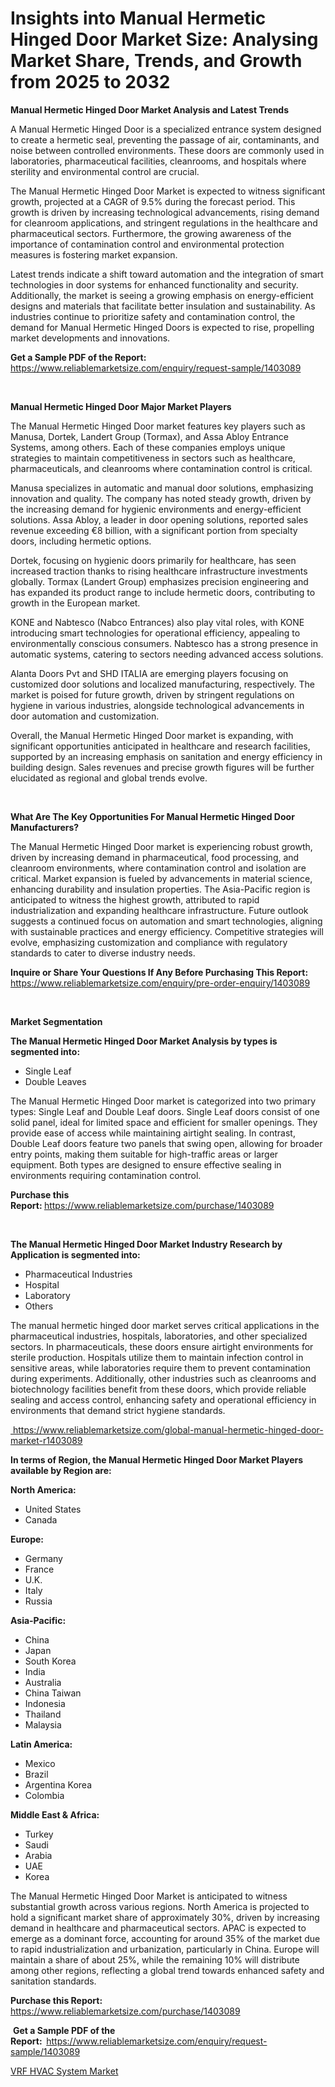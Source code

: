 <p><h1>Insights into Manual Hermetic Hinged Door Market Size: Analysing Market Share, Trends, and Growth from 2025 to 2032</h1></p><p><strong>Manual Hermetic Hinged Door Market Analysis and Latest Trends</strong></p>
<p><p>A Manual Hermetic Hinged Door is a specialized entrance system designed to create a hermetic seal, preventing the passage of air, contaminants, and noise between controlled environments. These doors are commonly used in laboratories, pharmaceutical facilities, cleanrooms, and hospitals where sterility and environmental control are crucial.</p><p>The Manual Hermetic Hinged Door Market is expected to witness significant growth, projected at a CAGR of 9.5% during the forecast period. This growth is driven by increasing technological advancements, rising demand for cleanroom applications, and stringent regulations in the healthcare and pharmaceutical sectors. Furthermore, the growing awareness of the importance of contamination control and environmental protection measures is fostering market expansion.</p><p>Latest trends indicate a shift toward automation and the integration of smart technologies in door systems for enhanced functionality and security. Additionally, the market is seeing a growing emphasis on energy-efficient designs and materials that facilitate better insulation and sustainability. As industries continue to prioritize safety and contamination control, the demand for Manual Hermetic Hinged Doors is expected to rise, propelling market developments and innovations.</p></p>
<p><strong>Get a Sample PDF of the Report:&nbsp;</strong> <a href="https://www.reliablemarketsize.com/enquiry/request-sample/1403089?utm_campaign=2015&utm_medium=2&utm_source=Github&utm_content=ia&utm_term=12012025&utm_id=manual-hermetic-hinged-door">https://www.reliablemarketsize.com/enquiry/request-sample/1403089</a></p>
<p>&nbsp;</p>
<p><strong>Manual Hermetic Hinged Door Major Market Players</strong></p>
<p><p>The Manual Hermetic Hinged Door market features key players such as Manusa, Dortek, Landert Group (Tormax), and Assa Abloy Entrance Systems, among others. Each of these companies employs unique strategies to maintain competitiveness in sectors such as healthcare, pharmaceuticals, and cleanrooms where contamination control is critical.</p><p>Manusa specializes in automatic and manual door solutions, emphasizing innovation and quality. The company has noted steady growth, driven by the increasing demand for hygienic environments and energy-efficient solutions. Assa Abloy, a leader in door opening solutions, reported sales revenue exceeding €8 billion, with a significant portion from specialty doors, including hermetic options.</p><p>Dortek, focusing on hygienic doors primarily for healthcare, has seen increased traction thanks to rising healthcare infrastructure investments globally. Tormax (Landert Group) emphasizes precision engineering and has expanded its product range to include hermetic doors, contributing to growth in the European market.</p><p>KONE and Nabtesco (Nabco Entrances) also play vital roles, with KONE introducing smart technologies for operational efficiency, appealing to environmentally conscious consumers. Nabtesco has a strong presence in automatic systems, catering to sectors needing advanced access solutions.</p><p>Alanta Doors Pvt and SHD ITALIA are emerging players focusing on customized door solutions and localized manufacturing, respectively. The market is poised for future growth, driven by stringent regulations on hygiene in various industries, alongside technological advancements in door automation and customization.</p><p>Overall, the Manual Hermetic Hinged Door market is expanding, with significant opportunities anticipated in healthcare and research facilities, supported by an increasing emphasis on sanitation and energy efficiency in building design. Sales revenues and precise growth figures will be further elucidated as regional and global trends evolve.</p></p>
<p>&nbsp;</p>
<p><strong>What Are The Key Opportunities For Manual Hermetic Hinged Door Manufacturers?</strong></p>
<p><p>The Manual Hermetic Hinged Door market is experiencing robust growth, driven by increasing demand in pharmaceutical, food processing, and cleanroom environments, where contamination control and isolation are critical. Market expansion is fueled by advancements in material science, enhancing durability and insulation properties. The Asia-Pacific region is anticipated to witness the highest growth, attributed to rapid industrialization and expanding healthcare infrastructure. Future outlook suggests a continued focus on automation and smart technologies, aligning with sustainable practices and energy efficiency. Competitive strategies will evolve, emphasizing customization and compliance with regulatory standards to cater to diverse industry needs.</p></p>
<p><strong>Inquire or Share Your Questions If Any Before Purchasing This Report:</strong> <a href="https://www.reliablemarketsize.com/enquiry/pre-order-enquiry/1403089?utm_campaign=2015&utm_medium=2&utm_source=Github&utm_content=ia&utm_term=12012025&utm_id=manual-hermetic-hinged-door">https://www.reliablemarketsize.com/enquiry/pre-order-enquiry/1403089</a></p>
<p>&nbsp;</p>
<p><strong>Market Segmentation</strong></p>
<p><strong>The Manual Hermetic Hinged Door Market Analysis by types is segmented into:</strong></p>
<p><ul><li>Single Leaf</li><li>Double Leaves</li></ul></p>
<p><p>The Manual Hermetic Hinged Door market is categorized into two primary types: Single Leaf and Double Leaf doors. Single Leaf doors consist of one solid panel, ideal for limited space and efficient for smaller openings. They provide ease of access while maintaining airtight sealing. In contrast, Double Leaf doors feature two panels that swing open, allowing for broader entry points, making them suitable for high-traffic areas or larger equipment. Both types are designed to ensure effective sealing in environments requiring contamination control.</p></p>
<p><strong>Purchase this Report:&nbsp;</strong><a href="https://www.reliablemarketsize.com/purchase/1403089?utm_campaign=2015&utm_medium=2&utm_source=Github&utm_content=ia&utm_term=12012025&utm_id=manual-hermetic-hinged-door">https://www.reliablemarketsize.com/purchase/1403089</a></p>
<p>&nbsp;</p>
<p><strong>The Manual Hermetic Hinged Door Market Industry Research by Application is segmented into:</strong></p>
<p><ul><li>Pharmaceutical Industries</li><li>Hospital</li><li>Laboratory</li><li>Others</li></ul></p>
<p><p>The manual hermetic hinged door market serves critical applications in the pharmaceutical industries, hospitals, laboratories, and other specialized sectors. In pharmaceuticals, these doors ensure airtight environments for sterile production. Hospitals utilize them to maintain infection control in sensitive areas, while laboratories require them to prevent contamination during experiments. Additionally, other industries such as cleanrooms and biotechnology facilities benefit from these doors, which provide reliable sealing and access control, enhancing safety and operational efficiency in environments that demand strict hygiene standards.</p></p>
<p><a href="https://www.reliablemarketsize.com/global-manual-hermetic-hinged-door-market-r1403089?utm_campaign=2015&utm_medium=2&utm_source=Github&utm_content=ia&utm_term=12012025&utm_id=manual-hermetic-hinged-door">&nbsp;https://www.reliablemarketsize.com/global-manual-hermetic-hinged-door-market-r1403089</a></p>
<p><strong>In terms of Region, the Manual Hermetic Hinged Door Market Players available by Region are:</strong></p>
<p>
    <p> <strong> North America: </strong>
        <ul>
            <li>United States</li>
            <li>Canada</li>
        </ul>
        </p> 
    <p> <strong> Europe: </strong>
        <ul>
            <li>Germany</li>
            <li>France</li>
            <li>U.K.</li>
            <li>Italy</li>
            <li>Russia</li>
        </ul>
        </p> 
    <p> <strong> Asia-Pacific: </strong>
        <ul>
            <li>China</li>
            <li>Japan</li>
            <li>South Korea</li>
            <li>India</li>
            <li>Australia</li>
            <li>China Taiwan</li>
            <li>Indonesia</li>
            <li>Thailand</li>
            <li>Malaysia</li>
        </ul>
        </p> 
    <p> <strong> Latin America: </strong>
        <ul>
            <li>Mexico</li>
            <li>Brazil</li>
            <li>Argentina Korea</li>
            <li>Colombia</li>
        </ul>
        </p> 
    <p> <strong> Middle East & Africa: </strong>
        <ul>
            <li>Turkey</li>
            <li>Saudi</li>
            <li>Arabia</li>
            <li>UAE</li>
            <li>Korea</li>
        </ul>
    </p>
    </p>
<p><p>The Manual Hermetic Hinged Door Market is anticipated to witness substantial growth across various regions. North America is projected to hold a significant market share of approximately 30%, driven by increasing demand in healthcare and pharmaceutical sectors. APAC is expected to emerge as a dominant force, accounting for around 35% of the market due to rapid industrialization and urbanization, particularly in China. Europe will maintain a share of about 25%, while the remaining 10% will distribute among other regions, reflecting a global trend towards enhanced safety and sanitation standards.</p></p>
<p><strong>Purchase this Report: </strong><a href="https://www.reliablemarketsize.com/purchase/1403089?utm_campaign=2015&utm_medium=2&utm_source=Github&utm_content=ia&utm_term=12012025&utm_id=manual-hermetic-hinged-door">https://www.reliablemarketsize.com/purchase/1403089</a></p>
<p>&nbsp;<strong>Get a Sample PDF of the Report:&nbsp;&nbsp;</strong><a href="https://www.reliablemarketsize.com/enquiry/request-sample/1403089?utm_campaign=2015&utm_medium=2&utm_source=Github&utm_content=ia&utm_term=12012025&utm_id=manual-hermetic-hinged-door">https://www.reliablemarketsize.com/enquiry/request-sample/1403089</a></p>
<p><strong></strong></p>
<p><p><a href="https://github.com/santosh758595/Market-Research-Report-List-6/blob/main/vrf-hvac-system-market.md?utm_campaign=2015&utm_medium=2&utm_source=Github&utm_content=ia&utm_term=12012025&utm_id=manual-hermetic-hinged-door">VRF HVAC System Market</a></p></p>